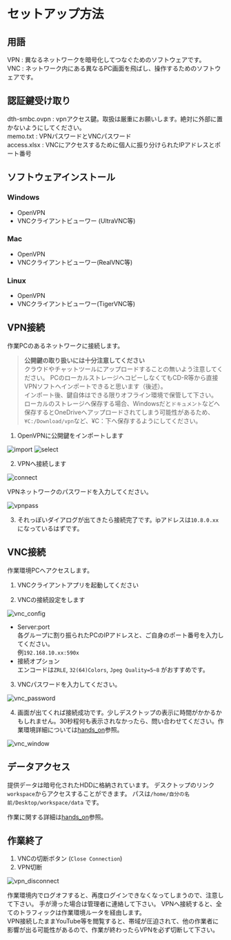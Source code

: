 # セットアップ方法
## 用語
VPN : 異なるネットワークを暗号化してつなぐためのソフトウェアです。  
VNC : ネットワーク内にある異なるPC画面を飛ばし、操作するためのソフトウェアです。

## 認証鍵受け取り
dth-smbc.ovpn : vpnアクセス鍵。取扱は厳重にお願いします。絶対に外部に置かないようにしてください。  
memo.txt : VPNパスワードとVNCパスワード  
access.xlsx : VNCにアクセスするために個人に振り分けられたIPアドレスとポート番号  

## ソフトウェアインストール
### Windows
* OpenVPN
* VNCクライアントビューワー (UltraVNC等)

### Mac
* OpenVPN
* VNCクライアントビューワー(RealVNC等)

### Linux
* OpenVPN
* VNCクライアントビューワー(TigerVNC等)

## VPN接続
作業PCのあるネットワークに接続します。  

>**公開鍵の取り扱いには十分注意してください**  
クラウドやチャットツールにアップロードすることの無いよう注意してください。
PCのローカルストレージへコピーしなくてもCD-R等から直接VPNソフトへインポートできると思います（後述）。  
インポート後、鍵自体はできる限りオフライン環境で保管して下さい。  
ローカルのストレージへ保存する場合、Windowsだと`ドキュメント`などへ保存するとOneDriveへアップロードされてしまう可能性があるため、`¥C:/Download/vpn`など、¥C：下へ保存するようにしてください。

1. OpenVPNに公開鍵をインポートします

![import](images/import_file.png)
![select](images/ovpn_file_select.png)

2. VPNへ接続します

![connect](images/conect.png)

VPNネットワークのパスワードを入力してください。

![vpnpass](images/vpn_connect.png)

3. それっぽいダイアログが出てきたら接続完了です。ipアドレスは`10.8.0.xx`になっているはずです。

## VNC接続
作業環境PCへアクセスします。  

1. VNCクライアントアプリを起動してください

2. VNCの接続設定をします

![vnc_config](images/vnc_config.png)

* Server:port  
各グループに割り振られたPCのIPアドレスと、ご自身のポート番号を入力してください。  
例`192.168.10.xx:590x`
* 接続オプション  
エンコードは`ZRLE`, `32(64)Colors`, `Jpeg Quality=5~8` がおすすめです。

3. VNCパスワードを入力してください。

![vnc_password](images/vnc_login.png)

4. 画面が出てくれば接続成功です。少しデスクトップの表示に時間がかかるかもしれません。30秒程何も表示されなかったら、問い合わせてください。作業環境詳細については[hands_on](https://github.com/kuriatsu/rwdc-remotework-manual/blob/main/hands_on.md)参照。

![vnc_window](images/connected.png)

## データアクセス
提供データは暗号化されたHDDに格納されています。
デスクトップのリンク`workspace`からアクセスすることができます。
パスは`/home/自分の名前/Desktop/workspace/data`
です。

作業に関する詳細は[hands_on](https://github.com/kuriatsu/rwdc-remotework-manual/blob/main/hands_on.md)参照。

## 作業終了
1. VNCの切断ボタン (`Close Connection`)
2. VPN切断  

![vpn_disconnect](images/disconnect.png)

作業環境内でログオフすると、再度ログインできなくなってしまうので、注意して下さい。
手が滑った場合は管理者に連絡して下さい。
VPNへ接続すると、全てのトラフィックは作業環境ルータを経由します。  
VPN接続したままYouTube等を閲覧すると、帯域が圧迫されて、他の作業者に影響が出る可能性があるので、作業が終わったらVPNを必ず切断して下さい。
